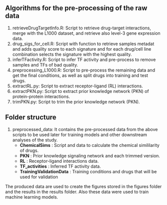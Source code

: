 ## Algorithms for the pre-processing of the raw data
1. retrieveDrugTargetInfo.R: Script to retrieve drug-target interactions, merge with the L1000 dataset, and retrieve also level-3 gene expression data.
2. drug_sigs_for_cell.R: Script with function to retrieve samples metadat and adds quality score to each signature and for each drug/cell line combination selects the signature with the highest quality.
3. inferTFactivity.R: Script to infer TF activity and pre-process to remove samples and TFs of bad quality.
4. preprocessing_L1000.R: Script to pre-process the remaining data and get the final conditions, as well as split drugs into training and test drugs.
5. extractRL.py: Script to extract receptor-ligand (RL) interactions.
6. extractPKN.py: Script to extract prior knowledge network (PKN) of protein-protein interactions.
7. trimPKN.py: Script to trim the prior knowledge network (PKN).


## Folder structure
1. preprocessed_data: It contains the pre-processed data from the above scripts to be used later for training models and other downstream analyses of the study.
	* **ChemicalSims** : Script and data to calculate the chemical simililarity of drugs.
	* **PKN** : Prior knowledge signaling network and each trimmed version.
	* **RL** : Receptor-ligand interactions data.
	* **TF_activities** : Inferred TF activity data.
	* **TrainingValidationData** : Training conditions and drugs that will be used for validation

The produced data are used to create the figures stored in the figures folder and the results in the results folder.
Also these data were used to train machine learning models.
